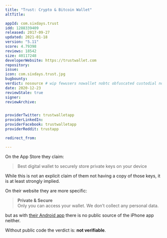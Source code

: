 ```yaml
---
title: "Trust: Crypto & Bitcoin Wallet"
altTitle: 

appId: com.sixdays.trust
idd: 1288339409
released: 2017-09-27
updated: 2021-01-18
version: "5.11"
score: 4.79398
reviews: 18542
size: 40117248
developerWebsite: https://trustwallet.com
repository: 
issue: 
icon: com.sixdays.trust.jpg
bugbounty: 
verdict: nosource # wip fewusers nowallet nobtc obfuscated custodial nosource nonverifiable reproducible bounty defunct
date: 2020-12-23
reviewStale: true
signer: 
reviewArchive:


providerTwitter: trustwalletapp
providerLinkedIn: 
providerFacebook: trustwalletapp
providerReddit: trustapp

redirect_from:

---
```


On the App Store they claim:

> Best digital wallet to securely store private keys on your device

While this is not an explicit claim of them not having a copy of those keys, it
is at least strongly implied.

On their website they are more specific:

> **Private & Secure**<br>
  Only you can access your wallet. We don’t collect any personal data.

but as with [their Android app](/android/com.wallet.crypto.trustapp/) there is
no public source of the iPhone app neither.

Without public code the verdict is: **not verifiable**.
